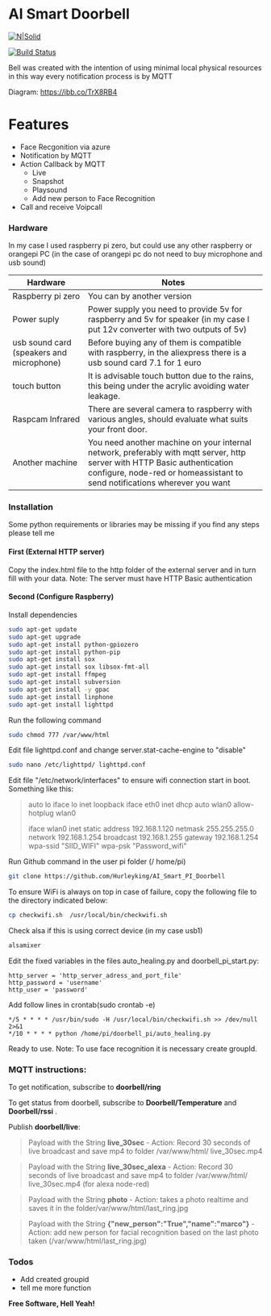 # AI Smart Doorbell

[![N|Solid](https://i.ibb.co/5GPzx4h/Webp-net-resizeimage.png)]()

[![Build Status](https://travis-ci.org/joemccann/dillinger.svg?branch=master)]()

Bell was created with the intention of using minimal local physical resources in this way every notification process is by MQTT

Diagram:
https://ibb.co/TrX8RB4

# Features
  - Face Recgonition via azure
  - Notification by MQTT
  - Action Callback by  MQTT
    - Live 
    - Snapshot
    - Playsound 
    - Add new person to Face Recognition
   - Call and receive Voipcall 

### Hardware

In my case I used raspberry pi zero, but could use any other raspberry or orangepi PC (in the case of orangepi pc do not need to buy microphone and usb sound)

| Hardware | Notes |
| ------ | ------ |
| Raspberry pi zero  | You can by another version   |
| Power suply | Power supply you need to provide 5v for raspberry and 5v for speaker (in my case I put 12v converter with two outputs of 5v) |
| usb sound card (speakers and microphone) |  Before buying any of them is compatible with raspberry, in the aliexpress there is a usb sound card 7.1 for 1 euro |
| touch button | It is advisable touch button due to the rains, this being under the acrylic avoiding water leakage. |
| Raspcam Infrared | There are several camera to raspberry with various angles, should evaluate what suits your front door. |
|Another machine | You need another machine on your internal network, preferably with mqtt server, http server with HTTP Basic authentication configure, node-red or homeassistant to send notifications wherever you want |

### Installation

Some python requirements or libraries may be missing if you find any steps please tell me

#### First (External HTTP server)

Copy the index.html file to the http folder of the external server and in turn fill with your data. Note: The server must have HTTP Basic authentication

#### Second (Configure Raspberry)

Install dependencies

```sh
sudo apt-get update
sudo apt-get upgrade
sudo apt-get install python-gpiozero
sudo apt-get install python-pip
sudo apt-get install sox
sudo apt-get install sox libsox-fmt-all
sudo apt-get install ffmpeg
sudo apt-get install subversion
sudo apt-get install -y gpac
sudo apt-get install linphone
sudo apt-get install lighttpd
```


Run the following command
```sh
sudo chmod 777 /var/www/html
```
Edit file lighttpd.conf and change server.stat-cache-engine  to "disable"
```sh
sudo nano /etc/lighttpd/ lighttpd.conf 
```

Edit file "/etc/network/interfaces" to ensure wifi connection start in boot.
 Something like this:

>auto lo
>iface lo inet loopback
>iface eth0 inet dhcp
>auto wlan0
>allow-hotplug wlan0
> 
>iface wlan0 inet static
>    address 192.168.1.120
>    netmask 255.255.255.0
>    network 192.168.1.254
>    broadcast 192.168.1.255
>    gateway 192.168.1.254
>    wpa-ssid "SIID_WIFI"
>    wpa-psk "Password_wifi"

Run Github command in the user pi folder (/ home/pi) 
```sh
git clone https://github.com/Hurleyking/AI_Smart_PI_Doorbell
```

To ensure WiFi is always on top in case of failure, copy the following file to the directory indicated below:
```sh
cp checkwifi.sh  /usr/local/bin/checkwifi.sh
```

Check alsa if this is using correct device (in my case usb1)
```sh
alsamixer
```
Edit the fixed variables in the files auto_healing.py and doorbell_pi_start.py:
```
http_server = 'http_server_adress_and_port_file'
http_password = 'username'
http_user = 'password'
```
Add follow lines in crontab(sudo crontab -e)
```
*/5 * * * * /usr/bin/sudo -H /usr/local/bin/checkwifi.sh >> /dev/null 2>&1
*/10 * * * * python /home/pi/doorbell_pi/auto_healing.py
```

Ready to use. 
Note: To use face recognition it is necessary create groupId.

### MQTT instructions:

To get notification, subscribe to **doorbell/ring**

To get status from doorbell,  subscribe to **Doorbell/Temperature** and **Doorbell/rssi** .

Publish **doorbell/live**:

>Payload with the String **live_30sec** - Action:  Record 30 seconds of live broadcast and save mp4 to folder /var/www/html/ live_30sec.mp4

>Payload with the String **live_30sec_alexa**  - Action:  Record 30 seconds of live broadcast and save mp4 to folder /var/www/html/ live_30sec.mp4  (for alexa node-red)

>Payload with the String **photo**  - Action: takes a photo realtime and saves it in the folder/var/www/html/last_ring.jpg 

>Payload with the String **{"new_person":"True","name":"marco"}**   - Action: 
add new person for facial recognition based on the last photo taken (/var/www/html/last_ring.jpg)

### Todos

 - Add created groupid 
 - tell me more function


**Free Software, Hell Yeah!**
